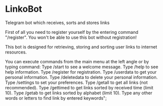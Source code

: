 # LinkoBot
Telegram bot which receives, sorts and stores links

First of all you need to register yourself by the entering command "/register".
You won't be able to use this bot without registration!

This bot is designed for retrieving, storing and sorting user links to internet resources.

You can execute commands from the main menu at the left angle or by typing command:
Type /start to see a welcome message.
Type /help to see help information.
Type /register for registration.
Type /userdata to get your personal information.
Type /deletedata to delete your personal information.
Type /settings to set your preferences.
Type /getall to get all links (not recommended).
Type /gettimed to get links sorted by received time (limit 10).
Type /getab to get links sorted by alphabet (limit 10).
Type any other words or letters to find link by entered keywords";

